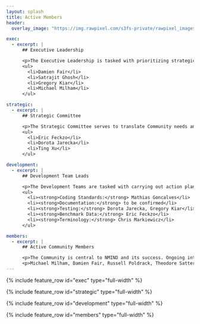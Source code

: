 ```yaml
---
layout: splash
title: Active Members
header:
  overlay_image: "https://img.rawpixel.com/s3fs-private/rawpixel_images/website_content/384-felix-mg-6046-jir.jpg?w=1000&dpr=1&fit=default&crop=default&q=65&vib=3&con=3&usm=15&bg=F4F4F3&ixlib=js-2.2.1&s=90ef9c1cb5baf602814607e94353e194"

exec:
  - excerpt: |
      ## Executive Leadership

      <p>The Executive Leadership is tasked with prioritizing strategic objectives, delegating responsibilities and resources to Development Teams, and collecting objective metrics for success. The Executive Leadership contains up to 5 members who will serve for 2–5 years. Current (founding) members include: </p>
      <ul>
        <li>Damien Fair</li>
        <li>Satrajit Ghosh</li>
        <li>Gregory Kiar</li>
        <li>Michael Milham</li>
      </ul>

strategic:
  - excerpt: |
      ## Strategic Committee

      <p>The Strategic Committee serves to translate Community needs and input into a holistic strategic vision with clear strategic objectives, and provide advising guidance to Development Teams. The Strategic Committee is comprised of 6–10 active NMIND community members, including at least 40% early career researchers, who will each serve for 2–3 years. The current (founding) members include:</p>
      <ul>
        <li>Eric Feckzo</li>
        <li>Dorota Jarecka</li>
        <li>Ting Xu</li>
      </ul>

development:
  - excerpt: |
      ## Development Team Leads

      <p>The Development Teams are tasked with carrying out action plans within a prioritized strategic objective, collaborating with other development teams, sharing progress with Executive Leadership and Strategic Committees, and disseminating final deliverable to Community. Team Leads manage their respective projects on rolling terms as-needed. Current Team Leads are:
      <ul>
        <li><strong>Coding Standards:</strong> Mathias Goncalves</li>
        <li><strong>Documentation:</strong> to be confirmed</li>
        <li><strong>Testing:</strong> Dorota Jarecka, Gregory Kiar</li>
        <li><strong>Benchmark Data:</strong> Eric Feckzo</li>
        <li><strong>Terminology:</strong> Chris Markiewicz</li>
      </ul>

members:
  - excerpt: |
      ## Active Community Members

      <p>The Community is central to NMIND and its success. Ongoing interactions with the broad scientific Community allow for NMIND to maintain a sense of current strengths in research practices, the needs of researchers, and identify goals for the project at large. If you are interested in participating, head over to the <a href='/engagement'>"Get Involved"</a> page. A (certainly non-exhaustive) list of participating members include:</p>
      <p>Michael Milham, Damien Fair, Russell Poldrack, Theodore Satterthwaite, Satrajit Ghosh, Greg Kiar, Eric Earl, Chris Markiewicz, Steven Giavasis, Eric Feczko, Oscar Esteban, Mathias Goncalves, Jon Clucas, Teresa George, Xinhui Li, Amanda Rueter, Amy Gutierrez, Anders Perrone, Audrey Houghton, Benjamin Kay, Dorota Jarecka, Gregory Conan, Hecheng Jin, Kathy Snider, Lucille Moore, Robert Hermosillo, Thomas Madison, Yaroslav Halchenko</p>
---
```


{% include feature_row id="exec" type="full-width" %}

{% include feature_row id="strategic" type="full-width" %}

{% include feature_row id="development" type="full-width" %}

{% include feature_row id="members" type="full-width" %}
